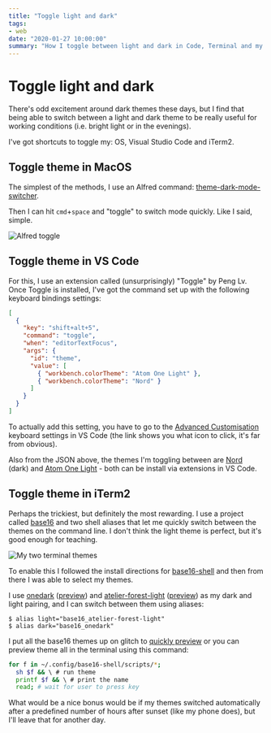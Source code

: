 ```yaml
---
title: "Toggle light and dark"
tags:
- web
date: "2020-01-27 10:00:00"
summary: "How I toggle between light and dark in Code, Terminal and my OS"
---
```


# Toggle light and dark

There's odd excitement around dark themes these days, but I find that being able to switch between a light and dark theme to be really useful for working conditions (i.e. bright light or in the evenings).

I've got shortcuts to toggle my: OS, Visual Studio Code and iTerm2.

<!--more-->

## Toggle theme in MacOS

The simplest of the methods, I use an Alfred command: [theme-dark-mode-switcher](https://www.alfredforum.com/topic/11561-macos-mojave-theme-dark-mode-switcher/).

Then I can hit `cmd`+`space` and "toggle" to switch mode quickly. Like I said, simple.

![Alfred toggle](/images/theme-alfred.png)

## Toggle theme in VS Code

For this, I use an extension called (unsurprisingly) "Toggle" by Peng Lv. Once Toggle is installed, I've got the command set up with the following keyboard bindings settings:

```json
[
  {
    "key": "shift+alt+5",
    "command": "toggle",
    "when": "editorTextFocus",
    "args": {
      "id": "theme",
      "value": [
        { "workbench.colorTheme": "Atom One Light" },
        { "workbench.colorTheme": "Nord" }
      ]
    }
  }
]
```

To actually add this setting, you have to go to the [Advanced Customisation](https://code.visualstudio.com/docs/getstarted/keybindings#_advanced-customization) keyboard settings in VS Code (the link shows you what icon to click, it's far from obvious).

Also from the JSON above, the themes I'm toggling between are [Nord](https://marketplace.visualstudio.com/items?itemName=arcticicestudio.nord-visual-studio-code) (dark) and [Atom One Light](https://marketplace.visualstudio.com/items?itemName=akamud.vscode-theme-onelight) - both can be install via extensions in VS Code.

## Toggle theme in iTerm2

Perhaps the trickiest, but definitely the most rewarding. I use a project called [base16](https://github.com/chriskempson/base16/) and two shell aliases that let me quickly switch between the themes on the command line. I don't think the light theme is perfect, but it's good enough for teaching.

![My two terminal themes](/images/theme-iterm.png)

To enable this I followed the install directions for [base16-shell](https://github.com/chriskempson/base16-shell) and then from there I was able to select my themes.

I use [onedark](https://github.com/tilal6991/base16-onedark-scheme) ([preview](https://base16.glitch.me/previews/base16-onedark.html)) and [atelier-forest-light](https://github.com/atelierbram/base16-atelier-schemes) ([preview](https://base16.glitch.me/previews/base16-atelier-forest-light.html)) as my dark and light pairing, and I can switch between them using aliases:

```shell
$ alias light="base16_atelier-forest-light"
$ alias dark="base16_onedark"
```

I put all the base16 themes up on glitch to [quickly preview](https://base16.glitch.me/previews/) or you can preview theme all in the terminal using this command:

```bash
for f in ~/.config/base16-shell/scripts/*;
  sh $f && \ # run theme
  printf $f && \ # print the name
  read; # wait for user to press key
```

What would be a nice bonus would be if my themes switched automatically after a predefined number of hours after sunset (like my phone does), but I'll leave that for another day.
